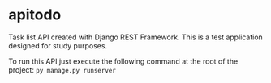 # apitodo
Task list API created with Django REST Framework. This is a test application designed for study purposes.

To run this API just execute the following command at the root of the project: <code>py manage.py runserver</code>
